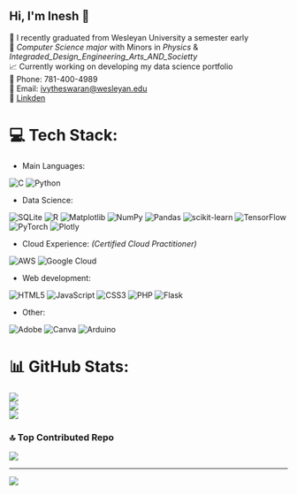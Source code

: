 ## Hi, I'm Inesh 🪷

🧠 I recently graduated from Wesleyan University a semester early<br/>
🦾 _Computer Science major_ with Minors in _Physics_ & _Integraded_Design_Engineering_Arts_AND_Societty_<br/>
📈 Currently working on developing my data science portfolio<br/>
🚄 Phone: 781-400-4989<br/>
🫡 Email: ivytheswaran@wesleyan.edu<br/> 
🪬 [Linkden](https://www.linkedin.com/in/inesh-vytheswaran-0a33331b2)<br/>

# 💻 Tech Stack:
- Main Languages:
  
![C](https://img.shields.io/badge/c-%2300599C.svg?style=flat&logo=c&logoColor=white) ![Python](https://img.shields.io/badge/python-3670A0?style=flat&logo=python&logoColor=ffdd54)
- Data Science:

![SQLite](https://img.shields.io/badge/sqlite-%2307405e.svg?style=flat&logo=sqlite&logoColor=white) ![R](https://img.shields.io/badge/r-%23276DC3.svg?style=flat&logo=r&logoColor=white)   ![Matplotlib](https://img.shields.io/badge/Matplotlib-%23ffffff.svg?style=flat&logo=Matplotlib&logoColor=black) ![NumPy](https://img.shields.io/badge/numpy-%23013243.svg?style=flat&logo=numpy&logoColor=white) ![Pandas](https://img.shields.io/badge/pandas-%23150458.svg?style=flat&logo=pandas&logoColor=white) ![scikit-learn](https://img.shields.io/badge/scikit--learn-%23F7931E.svg?style=flat&logo=scikit-learn&logoColor=white) ![TensorFlow](https://img.shields.io/badge/TensorFlow-%23FF6F00.svg?style=flat&logo=TensorFlow&logoColor=white) ![PyTorch](https://img.shields.io/badge/PyTorch-%23EE4C2C.svg?style=flat&logo=PyTorch&logoColor=white) ![Plotly](https://img.shields.io/badge/Plotly-%233F4F75.svg?style=flat&logo=plotly&logoColor=white)   
- Cloud Experience: _(Certified Cloud Practitioner)_

![AWS](https://img.shields.io/badge/AWS-%23FF9900.svg?style=flat&logo=amazon-aws&logoColor=white) ![Google Cloud](https://img.shields.io/badge/GoogleCloud-%234285F4.svg?style=flat&logo=google-cloud&logoColor=white)
- Web development:

![HTML5](https://img.shields.io/badge/html5-%23E34F26.svg?style=flat&logo=html5&logoColor=white) ![JavaScript](https://img.shields.io/badge/javascript-%23323330.svg?style=flat&logo=javascript&logoColor=%23F7DF1E) ![CSS3](https://img.shields.io/badge/css3-%231572B6.svg?style=flat&logo=css3&logoColor=white) ![PHP](https://img.shields.io/badge/php-%23777BB4.svg?style=flat&logo=php&logoColor=white) ![Flask](https://img.shields.io/badge/flask-%23000.svg?style=flat&logo=flask&logoColor=white)
- Other:

![Adobe](https://img.shields.io/badge/adobe-%23FF0000.svg?style=flat&logo=adobe&logoColor=white) ![Canva](https://img.shields.io/badge/Canva-%2300C4CC.svg?style=flat&logo=Canva&logoColor=white) ![Arduino](https://img.shields.io/badge/-Arduino-00979D?style=flat&logo=Arduino&logoColor=white)

# 📊 GitHub Stats:
![](https://github-readme-stats.vercel.app/api?username=IneshV&theme=tokyonight&hide_border=false&include_all_commits=false&count_private=false)<br/>
![](https://nirzak-streak-stats.vercel.app/?user=IneshV&theme=tokyonight&hide_border=false)<br/>
![](https://github-readme-stats.vercel.app/api/top-langs/?username=IneshV&theme=tokyonight&hide_border=false&include_all_commits=false&count_private=false&layout=compact)

### 🔝 Top Contributed Repo
![](https://github-contributor-stats.vercel.app/api?username=IneshV&limit=5&theme=tokyonight&combine_all_yearly_contributions=true)

---
[![](https://visitcount.itsvg.in/api?id=IneshV&icon=3&color=3)](https://visitcount.itsvg.in)

<!-- Proudly created with GPRM ( https://gprm.itsvg.in ) -->
